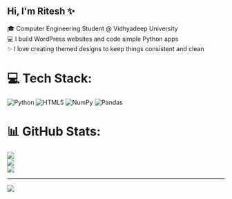 ## Hi, I'm Ritesh ✨

🎓 Computer Engineering Student @ Vidhyadeep University <br/>
💻 I build WordPress websites and code simple Python apps <br/>
✨ I love creating themed designs to keep things consistent and clean


# 💻 Tech Stack:
![Python](https://img.shields.io/badge/python-3670A0?style=for-the-badge&logo=python&logoColor=ffdd54) ![HTML5](https://img.shields.io/badge/html5-%23E34F26.svg?style=for-the-badge&logo=html5&logoColor=white) ![NumPy](https://img.shields.io/badge/numpy-%23013243.svg?style=for-the-badge&logo=numpy&logoColor=white) ![Pandas](https://img.shields.io/badge/pandas-%23150458.svg?style=for-the-badge&logo=pandas&logoColor=white)
# 📊 GitHub Stats:
![](https://github-readme-stats.vercel.app/api?username=RR780&theme=merko&hide_border=false&include_all_commits=false&count_private=false)<br/>
![](https://nirzak-streak-stats.vercel.app/?user=RR780&theme=merko&hide_border=false)<br/>
![](https://github-readme-stats.vercel.app/api/top-langs/?username=RR780&theme=merko&hide_border=false&include_all_commits=false&count_private=false&layout=compact)

---
[![](https://visitcount.itsvg.in/api?id=RR780&icon=0&color=0)](https://visitcount.itsvg.in)

<!-- Proudly created with GPRM ( https://gprm.itsvg.in ) -->
